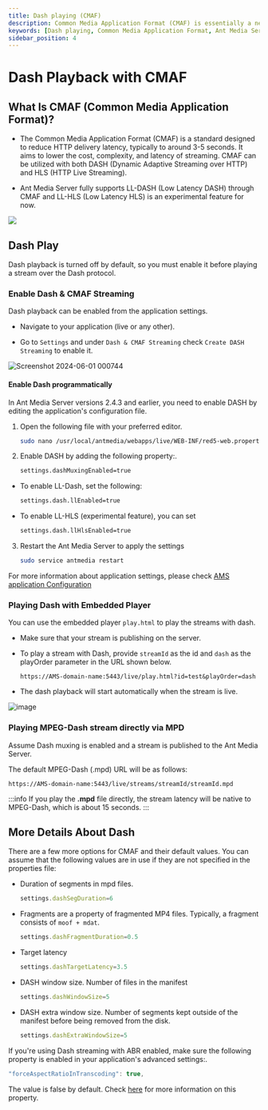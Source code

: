 ```yaml
---
title: Dash playing (CMAF) 
description: Common Media Application Format (CMAF) is essentially a new format to reduce HTTP delivery latency, as it aims to reduce the cost, complexity, and latency of streaming.
keywords: [Dash playing, Common Media Application Format, Ant Media Server Documentation, Ant Media Server Tutorials]
sidebar_position: 4
---
```


# Dash Playback with CMAF

## What Is CMAF (Common Media Application Format)?

- The Common Media Application Format (CMAF) is a standard designed to reduce HTTP delivery latency, typically to around 3-5 seconds. It aims to lower the cost, complexity, and latency of streaming. CMAF can be utilized with both DASH (Dynamic Adaptive Streaming over HTTP) and HLS (HTTP Live Streaming).

- Ant Media Server fully supports LL-DASH (Low Latency DASH) through CMAF and LL-HLS (Low Latency HLS) is an experimental feature for now.

![](@site/static/img/126611-CMAF-Fig1-ORG.jpg)

## Dash Play

Dash playback is turned off by default, so you must enable it before playing a stream over the Dash protocol.

### Enable Dash & CMAF Streaming

Dash playback can be enabled from the application settings.

- Navigate to your application (live or any other).

- Go to `Settings` and under `Dash & CMAF Streaming` check `Create DASH Streaming` to enable it.

 ![Screenshot 2024-06-01 000744](https://github.com/ant-media/ant-media-documentation/assets/86982446/32c0cb27-ca3f-4629-93e1-eae51ebfe04b)


#### Enable Dash programmatically

In Ant Media Server versions 2.4.3 and earlier, you need to enable DASH by editing the application's configuration file.

1. Open the following file with your preferred editor.

   ```bash
   sudo nano /usr/local/antmedia/webapps/live/WEB-INF/red5-web.properties
   ```

2. Enable DASH by adding the following property:.

   ```bash
   settings.dashMuxingEnabled=true
   ```

- To enable LL-Dash, set the following:

   ```bash
   settings.dash.llEnabled=true
   ```

- To enable LL-HLS (experimental feature), you can set

   ```bash
   settings.dash.llHlsEnabled=true
   ```

3. Restart the Ant Media Server to apply the settings

   ```bash
   sudo service antmedia restart
   ```

For more information about application settings, please check [AMS application Configuration](https://antmedia.io/docs/guides/configuration-and-testing/ams-application-configuration/)

### Playing Dash with Embedded Player

You can use the embedded player `play.html` to play the streams with dash.

- Make sure that your stream is publishing on the server.

- To play a stream with Dash, provide ```streamId``` as the id and ```dash``` as the playOrder parameter in the URL shown below.

   ```
   https://AMS-domain-name:5443/live/play.html?id=test&playOrder=dash
   ```

- The dash playback will start automatically when the stream is live.

![image](https://github.com/ant-media/ant-media-documentation/assets/86982446/a6ec69fe-c71e-4bd8-82c5-2b1676458751)

### Playing MPEG-Dash stream directly via MPD

Assume Dash muxing is enabled and a stream is published to the Ant Media Server.

The default MPEG-Dash (.mpd) URL will be as follows:

```
https://AMS-domain-name:5443/live/streams/streamId/streamId.mpd
```
  
:::info
If you play the **.mpd** file directly, the stream latency will be native to MPEG-Dash, which is about 15 seconds.
:::

## More Details About Dash

There are a few more options for CMAF and their default values. You can assume that the following values are in use if they are not specified in the properties file:

- Duration of segments in mpd files.

   ```js
   settings.dashSegDuration=6
  ```

- Fragments are a property of fragmented MP4 files. Typically, a fragment consists of `moof + mdat`.

   ```js
   settings.dashFragmentDuration=0.5
  ```

- Target latency

   ```js
   settings.dashTargetLatency=3.5
  ```    

- DASH window size. Number of files in the manifest

   ```js
   settings.dashWindowSize=5
  ```
    
- DASH extra window size. Number of segments kept outside of the manifest before being removed from the disk.

   ```js
   settings.dashExtraWindowSize=5
  ```    


If you're using Dash streaming with ABR enabled, make sure the following property is enabled in your application's advanced settings:.

```js
"forceAspectRatioInTranscoding": true,
```

The value is false by default. Check [here](https://antmedia.io/javadoc/io/antmedia/AppSettings.html#forceAspectRatioInTranscoding) for more information on this property.
